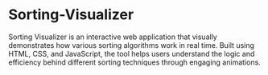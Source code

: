 # Sorting-Visualizer
Sorting Visualizer is an interactive web application that visually demonstrates how various sorting algorithms work in real time. Built using HTML, CSS, and JavaScript, the tool helps users understand the logic and efficiency behind different sorting techniques through engaging animations.
